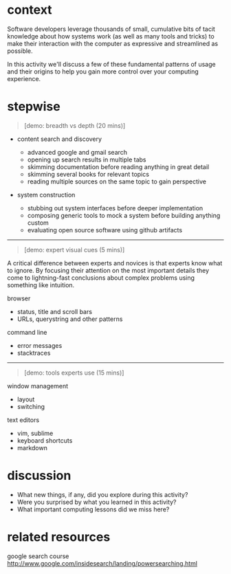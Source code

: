 # context
Software developers leverage thousands of small, cumulative bits of tacit knowledge about how systems work (as well as many tools and tricks) to make their interaction with the computer as expressive and streamlined as possible.

In this activity we'll discuss a few of these fundamental patterns of usage and their origins to help you gain more control over your computing experience.

# stepwise

> [demo: breadth vs depth (20 mins)]

- content search and discovery
  - advanced google and gmail search
  - opening up search results in multiple tabs
  - skimming documentation before reading anything in great detail
  - skimming several books for relevant topics
  - reading multiple sources on the same topic to gain perspective

- system construction
  - stubbing out system interfaces before deeper implementation
  - composing generic tools to mock a system before building anything custom
  - evaluating open source software using github artifacts

---

> [demo: expert visual cues (5 mins)]

A critical difference between experts and novices is that experts know what to ignore.  By focusing their attention on the most important details they come to lightning-fast conclusions about complex problems using something like intuition.

browser
  - status, title and scroll bars
  - URLs, querystring and other patterns

command line
  - error messages
  - stacktraces

---

> [demo: tools experts use (15 mins)]

window management
  - layout
  - switching

text editors
  - vim, sublime
  - keyboard shortcuts
  - markdown

# discussion

- What new things, if any, did you explore during this activity?
- Were you surprised by what you learned in this activity?
- What important computing lessons did we miss here?

# related resources

google search course
http://www.google.com/insidesearch/landing/powersearching.html
